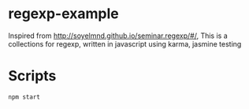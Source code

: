 # regexp-example
Inspired from http://soyelmnd.github.io/seminar.regexp/#/, This is a collections for regexp, written in javascript using karma, jasmine testing

# Scripts
```
npm start
```
